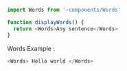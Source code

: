 ```js static
import Words from '~components/Words'

function displayWords() {
  return <Words>Any sentence</Words>
}
```

Words Example :

```js
<Words> Hello world </Words>
```
